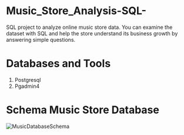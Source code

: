 # Music_Store_Analysis-SQL-

SQL project to analyze online music store data.
You can examine the dataset with SQL and help the store understand its business growth by answering simple questions.

# Databases and Tools

1) Postgresql
2) Pgadmin4


# Schema Music Store Database
![MusicDatabaseSchema](https://github.com/Sarveshg09/Music_Store_Analysis-SQL-/assets/98415226/c02525e7-e788-4fd6-8836-3ed1d931163b)
